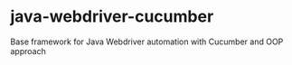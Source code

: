 # java-webdriver-cucumber

Base framework for Java Webdriver automation
 with Cucumber and OOP approach

